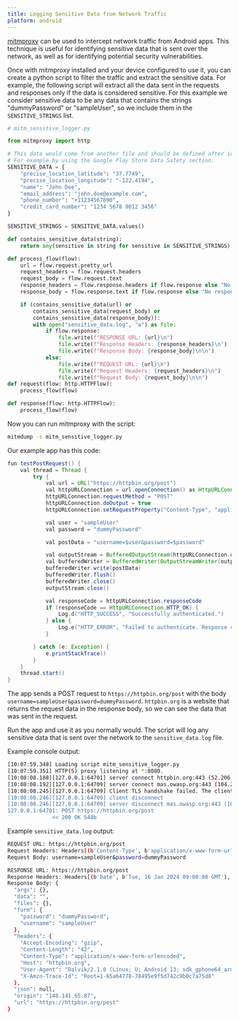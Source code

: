 ```yaml
---
title: Logging Sensitive Data from Network Traffic
platform: android
---
```


[mitmproxy](MASTG-TOOL-0097) can be used to intercept network traffic from Android apps. This technique is useful for identifying sensitive data that is sent over the network, as well as for identifying potential security vulnerabilities.

Once with mitmproxy installed and your device configured to use it, you can create a python script to filter the traffic and extract the sensitive data. For example, the following script will extract all the data sent in the requests and responses only if the data is considered sensitive. For this example we consider sensitive data to be any data that contains the strings "dummyPassword" or "sampleUser", so we include them in the `SENSITIVE_STRINGS` list.

```python
# mitm_sensitive_logger.py

from mitmproxy import http

# This data would come from another file and should be defined after identifying the data that is considered sensitive for this application.
# For example by using the Google Play Store Data Safety section.
SENSITIVE_DATA = {
    "precise_location_latitude": "37.7749",
    "precise_location_longitude": "-122.4194",
    "name": "John Doe",
    "email_address": "john.doe@example.com",
    "phone_number": "+11234567890",
    "credit_card_number": "1234 5678 9012 3456"
}

SENSITIVE_STRINGS = SENSITIVE_DATA.values()

def contains_sensitive_data(string):
    return any(sensitive in string for sensitive in SENSITIVE_STRINGS)

def process_flow(flow):
    url = flow.request.pretty_url
    request_headers = flow.request.headers
    request_body = flow.request.text
    response_headers = flow.response.headers if flow.response else "No response"
    response_body = flow.response.text if flow.response else "No response"

    if (contains_sensitive_data(url) or 
        contains_sensitive_data(request_body) or 
        contains_sensitive_data(response_body)):
        with open("sensitive_data.log", "a") as file:
            if flow.response:
                file.write(f"RESPONSE URL: {url}\n")
                file.write(f"Response Headers: {response_headers}\n")
                file.write(f"Response Body: {response_body}\n\n")
            else:
                file.write(f"REQUEST URL: {url}\n")
                file.write(f"Request Headers: {request_headers}\n")
                file.write(f"Request Body: {request_body}\n\n")
def request(flow: http.HTTPFlow):
    process_flow(flow)

def response(flow: http.HTTPFlow):
    process_flow(flow)
```

Now you can run mitmproxy with the script:

```bash
mitmdump -s mitm_sensitive_logger.py
```

Our example app has this code:

```java
fun testPostRequest() {
    val thread = Thread {
        try {
            val url = URL("https://httpbin.org/post")
            val httpURLConnection = url.openConnection() as HttpURLConnection
            httpURLConnection.requestMethod = "POST"
            httpURLConnection.doOutput = true
            httpURLConnection.setRequestProperty("Content-Type", "application/x-www-form-urlencoded")

            val user = "sampleUser"
            val password = "dummyPassword"

            val postData = "username=$user&password=$password"

            val outputStream = BufferedOutputStream(httpURLConnection.outputStream)
            val bufferedWriter = BufferedWriter(OutputStreamWriter(outputStream, "UTF-8"))
            bufferedWriter.write(postData)
            bufferedWriter.flush()
            bufferedWriter.close()
            outputStream.close()

            val responseCode = httpURLConnection.responseCode
            if (responseCode == HttpURLConnection.HTTP_OK) {
                Log.d("HTTP_SUCCESS", "Successfully authenticated.")
            } else {
                Log.e("HTTP_ERROR", "Failed to authenticate. Response code: $responseCode")
            }

        } catch (e: Exception) {
            e.printStackTrace()
        }
    }
    thread.start()
}
```

The app sends a POST request to `https://httpbin.org/post` with the body `username=sampleUser&password=dummyPassword`. `httpbin.org` is a website that returns the request data in the response body, so we can see the data that was sent in the request.

Run the app and use it as you normally would. The script will log any sensitive data that is sent over the network to the `sensitive_data.log` file.

Example console output:

```bash
[10:07:59.348] Loading script mitm_sensitive_logger.py
[10:07:59.351] HTTP(S) proxy listening at *:8080.
[10:08:08.188][127.0.0.1:64701] server connect httpbin.org:443 (52.206.94.89:443)
[10:08:08.192][127.0.0.1:64709] server connect mas.owasp.org:443 (104.22.27.77:443)
[10:08:08.245][127.0.0.1:64709] Client TLS handshake failed. The client does not trust the proxy's certificate for mas.owasp.org (OpenSSL Error([('SSL routines', '', 'ssl/tls alert certificate unknown')]))
[10:08:08.246][127.0.0.1:64709] client disconnect
[10:08:08.246][127.0.0.1:64709] server disconnect mas.owasp.org:443 (104.22.27.77:443)
127.0.0.1:64701: POST https://httpbin.org/post
              << 200 OK 548b
```

Example `sensitive_data.log` output:

```bash
REQUEST URL: https://httpbin.org/post
Request Headers: Headers[(b'Content-Type', b'application/x-www-form-urlencoded'), (b'User-Agent', b'Dalvik/2.1.0 (Linux; U; Android 13; sdk_gphone64_arm64 Build/TE1A.220922.021)'), (b'Host', b'httpbin.org'), (b'Connection', b'Keep-Alive'), (b'Accept-Encoding', b'gzip'), (b'Content-Length', b'42')]
Request Body: username=sampleUser&password=dummyPassword

RESPONSE URL: https://httpbin.org/post
Response Headers: Headers[(b'Date', b'Tue, 16 Jan 2024 09:08:08 GMT'), (b'Content-Type', b'application/json'), (b'Content-Length', b'548'), (b'Connection', b'keep-alive'), (b'Server', b'gunicorn/19.9.0'), (b'Access-Control-Allow-Origin', b'*'), (b'Access-Control-Allow-Credentials', b'true')]
Response Body: {
  "args": {}, 
  "data": "", 
  "files": {}, 
  "form": {
    "password": "dummyPassword", 
    "username": "sampleUser"
  }, 
  "headers": {
    "Accept-Encoding": "gzip", 
    "Content-Length": "42", 
    "Content-Type": "application/x-www-form-urlencoded", 
    "Host": "httpbin.org", 
    "User-Agent": "Dalvik/2.1.0 (Linux; U; Android 13; sdk_gphone64_arm64 Build/TE1A.220922.021)", 
    "X-Amzn-Trace-Id": "Root=1-65a64778-78495e9f5d742c9b0c7a75d8"
  }, 
  "json": null, 
  "origin": "148.141.65.87", 
  "url": "https://httpbin.org/post"
}
```
